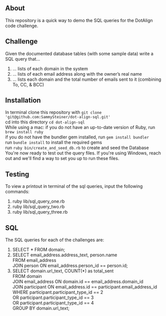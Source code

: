 ## About

This repository is a quick way to demo the SQL queries for the DotAlign code challenge.

## Challenge

Given the documented database tables (with some sample data) write a SQL query that...
1. ... lists of each domain in the system
2. ... lists of each email address along with the owner’s real name
3. ... lists each domain and the total number of emails sent to it (combining To, CC, & BCC)

## Installation

In terminal
clone this repository with `git clone 'git@github.com:SammySteiner/dot-align-sql.git'`  
cd into this directory `cd dot-align-sql`  
While using a mac: 
if you do not have an up-to-date version of Ruby, run `brew install ruby`  
if you do not have the bundler gem installed, run  `gem install bundler`  
run `bundle install` to install the required gems  
run `ruby bin/create_and_seed_db.rb` to create and seed the Database  
You're now ready to test out the query files. If you're using Windows, reach out and we'll find a way to set you up to run these files.


## Testing

To view a printout in terminal of the sql queries, input the following commands:
1. ruby lib/sql_query_one.rb
2. ruby lib/sql_query_two.rb
3. ruby lib/sql_query_three.rb

## SQL

The SQL queries for each of the challenges are:
1. SELECT * FROM domain;
2. SELECT email_address.address_text, person.name  
FROM email_address  
JOIN person ON email_address.person_id == person.id;
3. SELECT domain.url_text, COUNT(*) as total_sent  
FROM domain  
JOIN email_address ON domain.id == email_address.domain_id  
JOIN participant ON email_address.id == participant.email_address_id  
WHERE  participant.participant_type_id == 2  
OR participant.participant_type_id == 3  
OR participant.participant_type_id == 4  
GROUP BY domain.url_text;  
